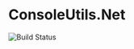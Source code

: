 # ConsoleUtils.Net

![](https://xappido.visualstudio.com/DefaultCollection/_apis/public/build/definitions/8297bc1a-ad40-43a5-844c-66a0f8c75a62/22/badge "Build Status")


